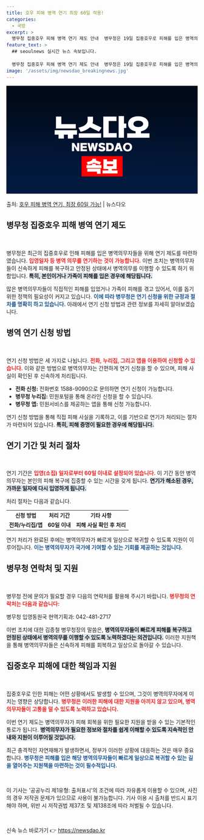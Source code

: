 ```yaml
---
title: 호우 피해 병역 연기 최장 60일 적용!
categories:
  - 국방
excerpt: >
  병무청 집중호우 피해 병역 연기 제도 안내  병무청은 19일 집중호우로 피해를 입은 병역의무자가 희망할 경우…
feature_text: >
  ## seoulnews 실시간 뉴스 속보입니다.

  병무청 집중호우 피해 병역 연기 제도 안내  병무청은 19일 집중호우로 피해를 입은 병역의무자가 희망할 경우…
image: '/assets/img/newsdao_breakingnews.jpg'
---
```


![뉴스다오 속보](/assets/img/newsdao_breakingnews.jpg)

<p>출처: <a href="https://newsdao.kr/4946" rel="dofollow">호우 피해 병역 연기, 최장 60일 가능!</a> | 뉴스다오</p>

<h2 data-ke-size="size26">병무청 집중호우 피해 병역 연기 제도</h2>

<p data-ke-size="size16">&nbsp;</p>

병무청은 최근의 집중호우로 인해 피해를 입은 병역의무자들을 위해 연기 제도를 마련하였습니다. <b><span style="color: #ee2323;">입영일자 등 병역 의무를 연기하는 것이 가능합니다.</span></b> 이번 조치는 병역의무자들이 신속하게 피해를 복구하고 안정된 상태에서 병역의무를 이행할 수 있도록 하기 위함입니다. <b><span style="background-color: #21538527;">특히, 본인이거나 가족이 피해를 입은 경우에 해당됩니다.</span></b>

많은 병역의무자들이 직접적인 피해를 입었거나 가족이 피해를 겪고 있어서, 이를 돕기 위한 정책의 필요성이 커지고 있습니다. <b><span style="color: #1a5490;">이에 따라 병무청은 연기 신청을 위한 규정과 절차를 명확히 하고 있습니다.</span></b> 아래에서 연기 신청 방법과 관련 정보를 자세히 알아보겠습니다.

<h2 data-ke-size="size26">병역 연기 신청 방법</h2>

<p data-ke-size="size16">&nbsp;</p>

연기 신청 방법은 세 가지로 나뉩니다. <b><span style="color: #ee2323;">전화, 누리집, 그리고 앱을 이용하여 신청할 수 있습니다.</span></b> 이와 같은 방법으로 병역의무자는 간편하게 연기 신청을 할 수 있으며, 피해 사실이 확인된 후 신속하게 처리됩니다. 

<ul>
    <li><b>전화 신청:</b> 전화번호 1588-9090으로 문의하면 연기 신청이 가능합니다.</li>
    <li><b>병무청 누리집:</b> 민원포털을 통해 온라인 신청을 할 수 있습니다.</li>
    <li><b>병무청 앱:</b> 민원서비스를 제공하는 앱을 통해 신청 가능합니다.</li>
</ul>

연기 신청 방법을 통해 직접 피해 사실을 기록하고, 이를 기반으로 연기가 처리되는 절차가 마련되어 있습니다. <b><span style="background-color: #21538527;">특히, 피해 증명이 필요한 경우에 해당됩니다.</span></b>

<h2 data-ke-size="size26">연기 기간 및 처리 절차</h2>

<p data-ke-size="size16">&nbsp;</p>

연기 기간은 <b><span style="color: #ee2323;">입영(소집) 일자로부터 60일 이내로 설정되어 있습니다.</span></b> 이 기간 동안 병역의무자는 본인의 피해 복구에 집중할 수 있는 시간을 갖게 됩니다. <b><span style="background-color: #21538527;">연기가 해소된 경우, 가까운 일자에 다시 입영하게 됩니다.</span></b>

처리 절차는 다음과 같습니다.

<table>
    <tr>
        <td style="text-align: center; height: 17px;"><b>신청 방법</b></td>
        <td style="text-align: center; height: 17px;"><b>처리 기간</b></td>
        <td style="text-align: center; height: 17px;"><b>기타 사항</b></td>
    </tr>
    <tr>
        <td style="text-align: center; height: 17px;"><b>전화/누리집/앱</b></td>
        <td style="text-align: center; height: 17px;"><b>60일 이내</b></td>
        <td style="text-align: center; height: 17px;"><b>피해 사실 확인 후 처리</b></td>
    </tr>
</table>

연기 처리가 완료된 후에는 병역의무자가 빠르게 일상으로 복귀할 수 있도록 지원이 이루어집니다. <b><span style="color: #1a5490;">이는 병역의무자가 국가에 기여할 수 있는 기회를 제공하는 것입니다.</span></b>

<h2 data-ke-size="size26">병무청 연락처 및 지원</h2>

<p data-ke-size="size16">&nbsp;</p>

병무청 전에 문의가 필요할 경우 다음의 연락처를 활용해 주시기 바랍니다. <b><span style="color: #ee2323;">병무청의 연락처는 다음과 같습니다:</span></b>

<p>병무청 입영동원국 현역기획과: 042-481-2717</p>

이번 조치에 대한 김종철 병무청장의 말씀은, <b><span style="background-color: #21538527;">병역의무자들이 빠르게 피해를 복구하고 안정된 상태에서 병역의무를 이행할 수 있도록 노력하겠다는 의견입니다.</span></b> 이러한 지원책을 통해 병역의무자들은 신속하게 피해를 회복하고 일상으로 돌아갈 수 있습니다.

<h2 data-ke-size="size26">집중호우 피해에 대한 책임과 지원</h2>

<p data-ke-size="size16">&nbsp;</p>

집중호우로 인한 피해는 어떤 상황에서도 발생할 수 있으며, 그것이 병역의무자에게 미치는 영향은 상당합니다. <b><span style="color: #ee2323;">병무청은 이러한 피해에 대한 지원을 아끼지 않고 있으며, 병역의무자들이 고통을 덜 수 있도록 노력하고 있습니다.</span></b> 

이번 연기 제도는 병역의무자가 피해 회복을 위한 필요한 지원을 받을 수 있는 기본적인 통로가 됩니다. <b><span style="background-color: #21538527;">병역의무자가 필요한 정보와 절차를 쉽게 이해할 수 있도록 지속적인 안내와 지원이 이루어질 것입니다.</span></b>

최근 충격적인 자연재해가 발생하면서, 정부가 이러한 상황에 대응하는 것은 매우 중요합니다. <b><span style="color: #1a5490;">병무청은 피해를 입은 해당 병역의무자들이 빠르게 일상으로 복귀할 수 있는 길을 열어주는 지원책을 마련하는 것이 필수적입니다.</span></b>

<p data-ke-size="size16">&nbsp;</p>

이 기사는 '공공누리 제1유형: 출처표시'의 조건에 따라 자유롭게 이용할 수 있으며, 사진의 경우 저작권 문제가 있으므로 사용이 불가능합니다. 기사 이용 시 출처를 반드시 표기해야 하며, 위반 시 저작권법 제37조 및 제138조에 따라 처벌될 수 있습니다. 

<p data-ke-size="size16">&nbsp;</p> 

신속 뉴스 바로가기 👉 <a href="https://newsdao.kr" rel="dofollow">https://newsdao.kr</a>


